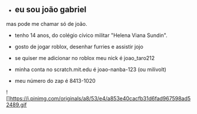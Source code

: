 - ## eu sou joão gabriel
 mas pode me chamar só de joão.

- tenho 14 anos, do colégio cívico militar "Helena Viana Sundin".
  
- gosto de jogar roblox, desenhar furries e assistir jojo

- se quiser me adicionar no roblox meu nick é joao_taro212

- minha conta no scratch.mit.edu é joao-nanba-123 (ou milivolt)

- meu número do zap é 8413-1020

![]https://i.pinimg.com/originals/a8/53/e4/a853e40cacfb31d6fad967598ad52489.gif

